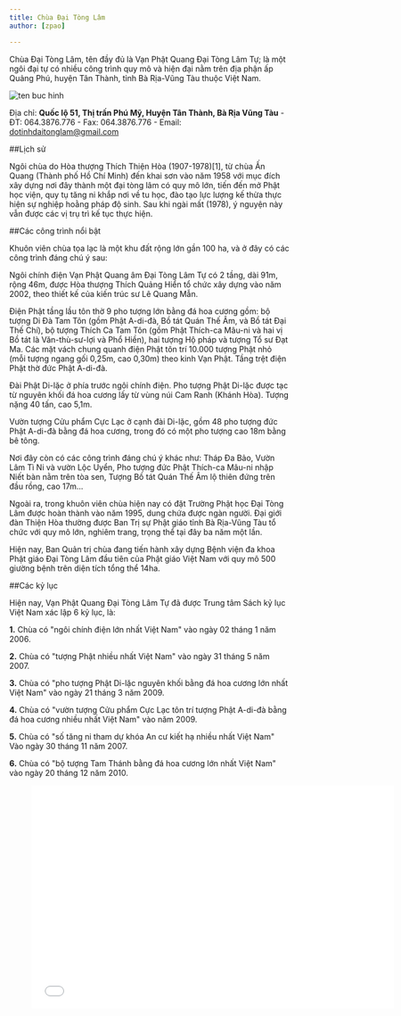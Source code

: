```yaml
---
title: Chùa Đại Tòng Lâm
author: [zpao]

---
```


Chùa Đại Tòng Lâm, tên đầy đủ là Vạn Phật Quang Đại Tòng Lâm Tự; là một ngôi đại tự có nhiều công trình quy mô và hiện đại nằm trên địa phận ấp Quảng Phú, huyện Tân Thành, tỉnh Bà Rịa-Vũng Tàu thuộc Việt Nam.

![ten buc hinh](http://kyluc.vn/Userfiles/Upload/images/daitonglam1.jpg "ten buc hinh")

Địa chỉ: **Quốc lộ 51, Thị trấn Phú Mỹ, Huyện Tân Thành, Bà Rịa Vũng Tàu** - ĐT: 064.3876.776 - Fax: 064.3876.776 - Email: dotinhdaitonglam@gmail.com

##Lịch sử

Ngôi chùa do Hòa thượng Thích Thiện Hòa (1907-1978)[1], từ chùa Ấn Quang (Thành phố Hồ Chí Minh) đến khai sơn vào năm 1958 với mục đích xây dựng nơi đây thành một đại tòng lâm có quy mô lớn, tiến đến mở Phật học viện, quy tụ tăng ni khắp nơi về tu học, đào tạo lực lượng kế thừa thực hiện sự nghiệp hoằng pháp độ sinh. Sau khi ngài mất (1978), ý nguyện này vẫn được các vị trụ trì kế tục thực hiện.

##Các công trình nổi bật

Khuôn viên chùa tọa lạc là một khu đất rộng lớn gần 100 ha, và ở đây có các công trình đáng chú ý sau:

Ngôi chính điện Vạn Phật Quang âm Đại Tòng Lâm Tự có 2 tầng, dài 91m, rộng 46m, được Hòa thượng Thích Quảng Hiển tổ chức xây dựng vào năm 2002, theo thiết kế của kiến trúc sư Lê Quang Mẫn.

Điện Phật tầng lầu tôn thờ 9 pho tượng lớn bằng đá hoa cương gồm: bộ tượng Di Đà Tam Tôn (gồm Phật A-di-đà, Bồ tát Quán Thế Âm, và Bồ tát Đại Thế Chí), bộ tượng Thích Ca Tam Tôn (gồm Phật Thích-ca Mâu-ni và hai vị Bồ tát là Văn-thù-sư-lợi và Phổ Hiền), hai tượng Hộ pháp và tượng Tổ sư Đạt Ma. Các mặt vách chung quanh điện Phật tôn trí 10.000 tượng Phật nhỏ (mỗi tượng ngang gối 0,25m, cao 0,30m) theo kinh Vạn Phật. Tầng trệt điện Phật thờ đức Phật A-di-đà.

Đài Phật Di-lặc ở phía trước ngôi chính điện. Pho tượng Phật Di-lặc được tạc từ nguyên khối đá hoa cương lấy từ vùng núi Cam Ranh (Khánh Hòa). Tượng nặng 40 tấn, cao 5,1m.

Vườn tượng Cửu phẩm Cực Lạc ở cạnh đài Di-lặc, gồm 48 pho tượng đức Phật A-di-đà bằng đá hoa cương, trong đó có một pho tượng cao 18m bằng bê tông.

Nơi đây còn có các công trình đáng chú ý khác như: Tháp Đa Bảo, Vườn Lâm Tì Ni và vườn Lộc Uyển, Pho tượng đức Phật Thích-ca Mâu-ni nhập Niết bàn nằm trên tòa sen, Tượng Bồ tát Quán Thế Âm lộ thiên đứng trên đầu rồng, cao 17m...

Ngoài ra, trong khuôn viên chùa hiện nay có đặt Trường Phật học Đại Tòng Lâm được hoàn thành vào năm 1995, dung chứa được ngàn người. Đại giới đàn Thiện Hòa thường được Ban Trị sự Phật giáo tỉnh Bà Rịa-Vũng Tàu tổ chức với quy mô lớn, nghiêm trang, trọng thể tại đây ba năm một lần.

Hiện nay, Ban Quản trị chùa đang tiến hành xây dựng Bệnh viện đa khoa Phật giáo Đại Tòng Lâm đầu tiên của Phật giáo Việt Nam với quy mô 500 giường bệnh trên diện tích tổng thể 14ha.

##Các kỷ lục

Hiện nay, Vạn Phật Quang Đại Tòng Lâm Tự đã được Trung tâm Sách kỷ lục Việt Nam xác lập 6 kỷ lục, là:

**1.** Chùa có "ngôi chính điện lớn nhất Việt Nam" vào ngày 02 tháng 1 năm 2006.

**2.** Chùa có "tượng Phật nhiều nhất Việt Nam" vào ngày 31 tháng 5 năm 2007.

**3.** Chùa có "pho tượng Phật Di-lặc nguyên khối bằng đá hoa cương lớn nhất Việt Nam" vào ngày 21 tháng 3 năm 2009.

**4.** Chùa có "vườn tượng Cửu phẩm Cực Lạc tôn trí tượng Phật A-di-đà bằng đá hoa cương nhiều nhất Việt Nam" vào năm 2009.

**5.** Chùa có "số tăng ni tham dự khóa An cư kiết hạ nhiều nhất Việt Nam" Vào ngày 30 tháng 11 năm 2007.

**6.** Chùa có "bộ tượng Tam Thánh bằng đá hoa cương lớn nhất Việt Nam" vào ngày 20 tháng 12 năm 2010.


<figure><iframe width="650" height="400" src="//www.youtube-nocookie.com/embed/AFtIQtTFuYU" frameborder="0" allowfullscreen></iframe></figure>